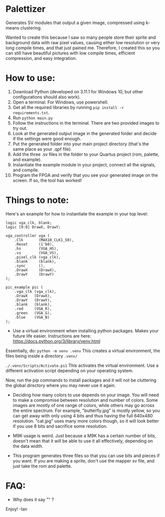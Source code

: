 # Palettizer

Generates SV modules that output a given image, compressed using k-means clustering.

Wanted to create this because I saw so many people store their sprite and background data with raw pixel values, causing either low resolution or very long compile times, and that just pained me.
Therefore, I created this so you can still have beautiful pictures with low compile times, efficient compression, and easy integration.

# How to use:

1) Download Python (developed on 3.11.1 for Windows 10, but other configurations should also work).
2) Open a terminal. For Windows, use powershell.
3) Get all the required libraries by running ```pip install -r requirements.txt```.
4) Run ```python main.py```
5) Follow the instructions in the terminal. There are two provided images to try out.
6) Look at the generated output image in the generated folder and decide if the settings were good enough.
7) Put the generated folder into your main project directory (that's the same place as your .qpf file).
8) Add the three .sv files in the folder to your Quartus project (rom, palette, and example).
9) Instantiate the example module in your project, connect all the signals, and compile.
10) Program the FPGA and verify that you see your generated image on the screen. If so, the tool has worked!

# Things to note:

Here's an example for how to instantiate the example in your top level:

```
logic vga_clk, blank;
logic [9:0] DrawX, DrawY;

vga_controller vga (
	.Clk       (MAX10_CLK1_50),
	.Reset     (1'b0),
	.hs        (VGA_HS),
	.vs        (VGA_VS),
	.pixel_clk (vga_clk),
	.blank     (blank),
	.sync      (),
	.DrawX     (DrawX),
	.DrawY     (DrawY)
);

pic_example pic (
	.vga_clk (vga_clk),
	.DrawX   (DrawX), 
	.DrawY   (DrawY),
	.blank   (blank),
	.red     (VGA_R),
	.green   (VGA_G),
	.blue    (VGA_B)
);
```

- Use a virtual environment when installing python packages. Makes your future life easier. Instructions are here: https://docs.python.org/3/library/venv.html

Essentially, do:
```python -m venv .venv``` This creates a virtual environment, the files being inside a directory ```.venv/```

```./.venv/Scripts/Activate.ps1``` This activates the virtual environment. Use a different activation script depending on your operating system.

Now, run the pip commands to install packages and it will not be cluttering the global directory where you may never use it again.

- Deciding how many colors to use depends on your image. You will need to make a compromise between resolution and number of colors. Some images are mostly of one range of colors, while others may go across the entire spectrum. For example, "butterfly.jpg" is mostly yellow, so you can get away with only using 4 bits and thus having the full 640x480 resolution. "cat.jpg" uses many more colors though, so it will look better if you use 8 bits and sacrifice some resolution.

- M9K usage is weird. Just because a M9K has a certain number of bits, doesn't mean that it will be able to use it all effectively, depending on the data width.

- This program generates three files so that you can use bits and pieces if you want. If you are making a sprite, don't use the mapper sv file, and just take the rom and palette.

# FAQ:

- Why does it say "" ?

Enjoy!
-Ian
